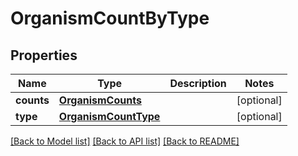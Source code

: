 # OrganismCountByType

## Properties
Name | Type | Description | Notes
------------ | ------------- | ------------- | -------------
**counts** | [**OrganismCounts**](OrganismCounts.md) |  | [optional] 
**type** | [**OrganismCountType**](OrganismCountType.md) |  | [optional] 

[[Back to Model list]](../README.md#documentation-for-models) [[Back to API list]](../README.md#documentation-for-api-endpoints) [[Back to README]](../README.md)


